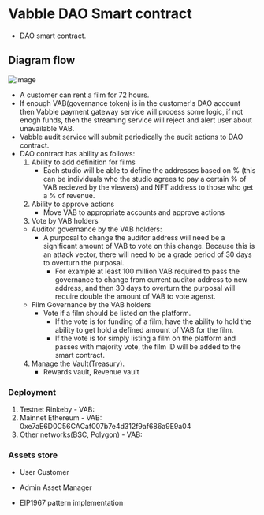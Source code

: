 # Vabble DAO Smart contract

- DAO smart contract.

## Diagram flow
![image](https://user-images.githubusercontent.com/44410798/172245583-e01f3d29-46f1-4fda-864c-4a52d4e190bc.png)

- A customer can rent a film for 72 hours.
- If enough VAB(governance token) is in the customer's DAO account then Vabble payment gateway service will process some logic, if not enogh funds, then the streaming service will reject and alert user about unavailable VAB.
- Vabble audit service will submit periodically the audit actions to DAO contract.
- DAO contract has ability as follows:
  1) Ability to add definition for films
      - Each studio will be able to define the addresses based on % (this can be individuals who the studio agrees to pay a certain % of VAB recieved by the viewers) and NFT address to those who get a % of revenue.
  2) Ability to approve actions
      - Move VAB to appropriate accounts and approve actions
  3) Vote by VAB holders
    - Auditor governance by the VAB holders:
      - A purposal to change the auditor address will need be a significant amount of VAB to vote on this change. Because this is an attack vector, there will need to be a grade period of 30 days to overturn the purposal. 
        - For example at least 100 million VAB required to pass the governance to change from current auditor address to new address, and then 30 days to overturn the purposal will require double the amount of VAB to vote agenst.
    - Film Governance by the VAB holders
      - Vote if a film should be listed on the platform.
        - If the vote is for funding of a film, have the ability to hold the ability to get hold a defined amount of VAB for the film.
        - If the vote is for simply listing a film on the platform and passes with majority vote, the film ID will be added to the smart contract.
  4) Manage the Vault(Treasury).
      - Rewards vault, Revenue vault

### Deployment
  1) Testnet Rinkeby
    - VAB:   
  2) Mainnet Ethereum
    - VAB: 0xe7aE6D0C56CACaf007b7e4d312f9af686a9E9a04
  3) Other networks(BSC, Polygon)
    - VAB: 

### Assets store
  - User
    Customer
  - Admin
    Asset Manager



- EIP1967 pattern implementation
